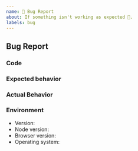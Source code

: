 ```yaml
---
name: 🐛 Bug Report
about: If something isn't working as expected 🤔.
labels: bug
---
```


<!--
Before you report a bug, please check the FAQ to see whether the behavior is actually desired or already known:
https://twurple.js.org/docs/api/basic-usage/faq.html

Please make sure that all your packages from the package family are on the exact same version.

Also, please check whether an issue already exists for the behavior you're experiencing.
-->

## Bug Report

### Code

<!--
You can either add your code here:

```ts
var your => (code) => here;
```

or for bigger pieces of code, create a new GitHub repository we can clone to reproduce the problem.
-->

### Expected behavior

<!-- A clear and concise description of what you expected to happen. -->

### Actual Behavior

<!-- A clear and concise description of the behavior. -->

### Environment

- Version: <!-- library versions -->
- Node version: <!-- `node -v` - remove if not applicable -->
- Browser version: <!-- remove if not applicable -->
- Operating system:
